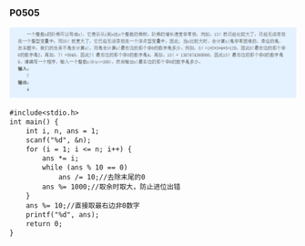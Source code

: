### P0505

![](https://github.com/wkrkk/RandomPictures/blob/master/%E8%93%9D%E6%A1%A5%E6%9D%AF/TIM%E6%88%AA%E5%9B%BE20190226093024.png?raw=true)

```
#include<stdio.h>
int main() {
	int i, n, ans = 1;
	scanf("%d", &n);
	for (i = 1; i <= n; i++) {
		ans *= i;
		while (ans % 10 == 0) 
			ans /= 10;//去除末尾的0
		ans %= 1000;//取余时取大，防止进位出错
	}
	ans %= 10;//直接取最右边非0数字
	printf("%d", ans);
	return 0;
}
```

